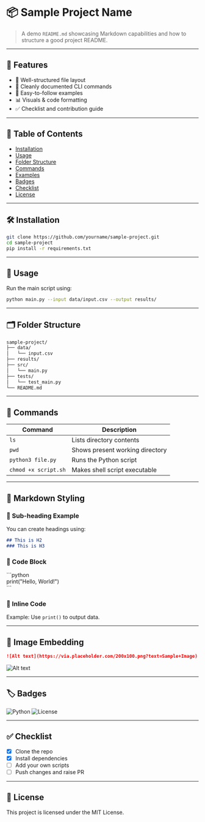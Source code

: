 # 📦 Sample Project Name

> A demo `README.md` showcasing Markdown capabilities and how to structure a good project README.

---

## 🚀 Features

- 📁 Well-structured file layout
- 📜 Cleanly documented CLI commands
- 🧪 Easy-to-follow examples
- 📊 Visuals & code formatting
- ✅ Checklist and contribution guide

---

## 🧭 Table of Contents

- [Installation](#installation)
- [Usage](#usage)
- [Folder Structure](#folder-structure)
- [Commands](#commands)
- [Examples](#examples)
- [Badges](#badges)
- [Checklist](#checklist)
- [License](#license)

---

## 🛠️ Installation

```bash
git clone https://github.com/yourname/sample-project.git
cd sample-project
pip install -r requirements.txt
```

---

## 🧪 Usage

Run the main script using:

```bash
python main.py --input data/input.csv --output results/
```

---

## 🗂️ Folder Structure

```bash
sample-project/
├── data/
│   └── input.csv
├── results/
├── src/
│   └── main.py
├── tests/
│   └── test_main.py
└── README.md
```

---

## 🔧 Commands

| Command | Description |
|--------|-------------|
| `ls` | Lists directory contents |
| `pwd` | Shows present working directory |
| `python3 file.py` | Runs the Python script |
| `chmod +x script.sh` | Makes shell script executable |

---

## 📝 Markdown Styling

### 🔹 Sub-heading Example

You can create headings using:

```markdown
## This is H2
### This is H3
```

### 🔹 Code Block

\`\`\`python  
print("Hello, World!")  
\`\`\`

### 🔹 Inline Code

Example: Use `print()` to output data.

---

## 📸 Image Embedding

```markdown
![Alt text](https://via.placeholder.com/200x100.png?text=Sample+Image)
```

![Alt text](https://via.placeholder.com/200x100.png?text=Sample+Image)

---

## 🏷️ Badges

![Python](https://img.shields.io/badge/Python-3.8+-blue)
![License](https://img.shields.io/badge/License-MIT-green)

---

## ✅ Checklist

- [x] Clone the repo
- [x] Install dependencies
- [ ] Add your own scripts
- [ ] Push changes and raise PR

---

## 📜 License

This project is licensed under the MIT License.